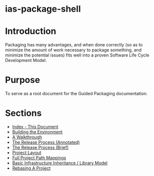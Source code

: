 # ias-package-shell

# Introduction

Packaging has many advantages, and when done correctly (so as to minimize the amount of work necessary to package something, and minimize the potential issues) fits well into a proven Software Life Cycle Development Model.

# Purpose
To serve as a root document for the Guided Packaging documentation.

# Sections

* [Index - This Document](./index.md)
* [Building the Environment](./ias-guided-packaging-package-build-environment-setup.md)
* [A Walkthrough](./ias-guided-packaging-introduction.md)
* [The Release Process (Annotated)](./ias-guided-packaging-release-process-annotated.md)
* [The Release Process (Brief)](./ias-guided-packaging-release-process-brief.md)
* [Project Layout](./ias-guided-packaging-directory-allocations.md)
* [Full Project Path Mappings](./ias-guided-packaging-full-project-path-mappings.md)
* [Basic Infrastructure Inheritance / Library Model](./ias-guided-packaging-basic-inheritance-model.md)
* [Rebasing A Project](./rebasing_a_project.md)
